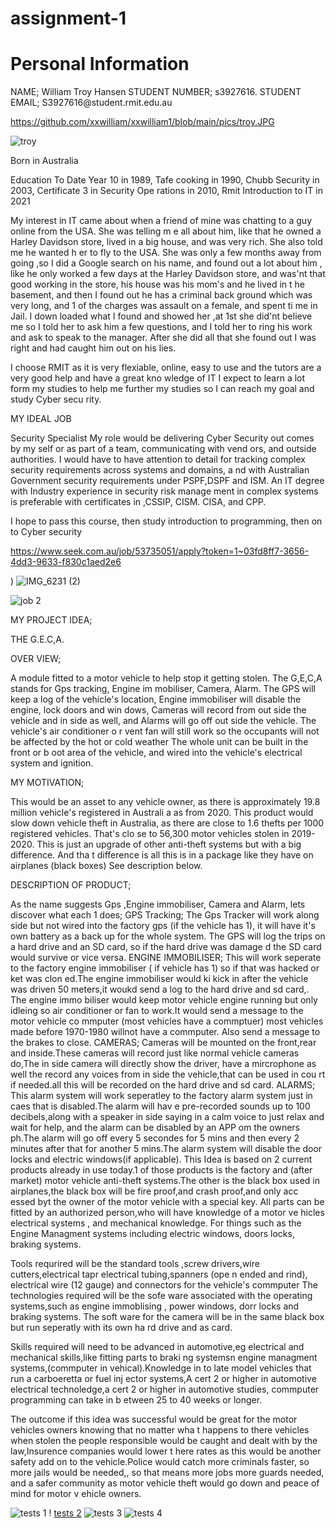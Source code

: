 # assignment-1
<!DOCTYPE html> 
<html> 
<head> 
<title>Assignment 1</title> 
</head> 
<body> 
 
<h1>Personal Information</h1> 
<p> NAME; William Troy Hansen 
STUDENT NUMBER; s3927616. 
STUDENT EMAIL; S3927616@student.rmit.edu.au 
 
https://github.com/xxwilliam/xxwilliam1/blob/main/pics/troy.JPG


 ![troy](https://user-images.githubusercontent.com/89674523/134449067-e7379e32-e115-4846-b9d5-4b81a85b64d9.jpg)


 
Born in Australia 
 
Education To Date Year 10 in 1989, Tafe cooking in 1990, Chubb Security in 2003, Certificate 3 in Security Ope
rations in 2010, 
Rmit Introduction to IT in 2021 
 
My interest in IT came about when a friend of mine was chatting to a guy online from the USA. She was telling m
e all about him, 
like that he owned a Harley Davidson store, lived in a big house, and was very rich. She also told me he wanted h
er to fly to the USA. 
She was only a few months away from going ,so I did a Google search on his name, and found out a lot about him
, like he only worked a few days 
at the Harley Davidson store, and was'nt that good working in the store, his house was his mom's and he lived in t
he basement, and then I found 
out he has a criminal back ground which was very long, and 1 of the charges was assault on a female, and spent ti
me in Jail. I down loaded 
what I found and showed her ,at 1st she did'nt believe me so I told her to ask him a few questions, and I told her to
ring his work and ask 
to speak to the manager. After she did all that she found out I was right and had caught him out on his lies. 
 
I choose RMIT as it is very flexiable, online, easy to use and the tutors are a very good help and have a great kno
wledge of IT 
I expect to learn a lot form my studies to help me further my studies so I can reach my goal and study Cyber secu
rity. 
 
MY IDEAL JOB 
 
Security Specialist 
My role would be delivering Cyber Security out comes by my self or as part of a team, communicating with vend
ors, and outside authorities. 
I would have to have attention to detail for tracking complex security requirements across systems and domains, a
nd with Australian Government 
security requirements under PSPF,DSPF and ISM. An IT degree with Industry experience in security risk manage
ment in complex systems is preferable 
with certificates in ,CSSIP, CISM. CISA, and CPP. 
 
I hope to pass this course, then study introduction to programming, then on to Cyber security 
 
https://www.seek.com.au/job/53735051/apply?token=1~03fd8ff7-3656-4dd3-9633-f830c1aed2e6 
 
 
) 
 ![IMG_6231 (2)](https://user-images.githubusercontent.com/89674523/134448605-d52b338a-35a9-413c-8caf-fd6481abca8f.jpg)
  
 
 ![job 2](https://user-images.githubusercontent.com/89674523/134449115-3c2aba97-6985-4937-96a1-1d695fcf5c49.jpg)

MY PROJECT IDEA; 


THE G.E.C,A. 
 
OVER VIEW; 
 
A module fitted to a motor vehicle to help stop it getting stolen. The G,E,C,A stands for Gps tracking, Engine im
mobiliser, Camera, Alarm. 
The GPS will keep a log of the vehicle's location, Engine immobiliser will disable the engine, lock doors and win
dows, Cameras will record from 
out side the vehicle and in side as well, and Alarms will go off out side the vehicle. The vehicle's air conditioner o
r vent fan will still 
work so the occupants will not be affected by the hot or cold weather The whole unit can be built in the front or b
oot area of the vehicle, 
and wired into the vehicle's electrical system and ignition. 
 
MY MOTIVATION; 
 
This would be an asset to any vehicle owner, as there is approximately 19.8 million vehicle's registered in Australi
a as from 2020. This product 
would slow down vehicle theft in Australia, as there are close to 1.6 thefts per 1000 registered vehicles. That's clo
se to 56,300 motor 
vehicles stolen in 2019-2020. This is just an upgrade of other anti-theft systems but with a big difference. And tha
t difference is all this is in a package like they have on airplanes (black boxes) See description below. 
 
 
DESCRIPTION OF PRODUCT; 
 
As the name suggests Gps ,Engine immobiliser, Camera and Alarm, lets discover what each 1 does; 
GPS Tracking; 
The Gps Tracker will work along side but not wired into the factory gps (if the vehicle has 1), it will have it's own
battery as a back up 
for the whole system. The GPS will log the trips on a hard drive and an SD card, so if the hard drive was damage
d the SD card would survive or vice 
versa. 
ENGINE IMMOBILISER; 
This will work seperate to the factory engine immobiliser ( if vehicle has 1) so if that was hacked or ket was clon
ed.The engine immobiliser would ki 
kick in after the vehicle was driven 50 meters,it woukd send a log to the hard drive and sd card,. The engine immo
biliser would keep motor vehicle 
engine running but only idleing so air conditioner or fan to work.It would send a message to the motor vehicle co
mmputer (most vehicles have a 
commptuer) most vehicles made before 1970-1980 willnot have a commputer. Also send a message to the brakes 
to close. 
CAMERAS; 
Cameras will be mounted on the front,rear and inside.These cameras will record just like normal vehicle cameras 
do,The in side camera will directly 
show the driver, have a mircrophone as well the record any voices from in side the vehicle,that can be used in cou
rt if needed.all this will be 
recorded on the hard drive and sd card. 
ALARMS; 
This alarm system will work seperatley to the factory alarm system just in caes that is disabled.The alarm will hav
e pre-recorded sounds up to 
100 decibels,along with a speaker in side saying in a calm voice to just relax and wait for help, and the alarm can 
be disabled by an APP om 
the owners ph.The alarm will go off every 5 secondes for 5 mins and then every 2 minutes after that for another 5 
mins.The alarm system will 
disable the door locks and electric windows(if applicable). 
This Idea is based on 2 current products already in use today.1 of those products is the factory and (after market) 
motor vehicle anti-theft 
systems.The other is the black box used in airplanes,the black box will be fire proof,and crash proof,and only acc
essed byt the owner of the motor 
vehicle with a special key. All parts can be fitted by an authorized person,who will have knowledge of a motor ve
hicles electrical systems , 
and mechanical knowledge. For things such as the Engine Managment systems including electric windows, doors 
locks, braking systems. 
 
Tools requrired will be the standard tools ,screw drivers,wire cutters,electrical tapr electrical tubing,spanners (ope
n ended and rind), 
electrical wire (12 gauge) and connectors for the vehicle's commputer 
The technologies required will be the sofe ware associated with the operating systems,such as engine immoblising
, power windows, dorr locks 
and braking systems. The soft ware for the camera will be in the same black box but run seperatly with its own ha
rd drive and as card. 
 
Skills required will need to be advanced in automotive,eg electrical and mechanical skills,like fitting parts to braki
ng systemsn engine 
managment systems,(commputer in vehical).Knowledge in to late model vehicles that run a carboeretta or fuel inj
ector systems,A cert 2 or higher in 
automotive electrical technoledge,a cert 2 or higher in automotive studies, commputer programming can take in b
etween 25 to 40 weeks or longer. 
 
 
The outcome if this idea was successful would be great for the motor vehicles owners knowing that no matter wha
t happens to there vehicles 
when stolen the people responsible would be caught and dealt with by the law,Insurence companies would lower t
here rates as this would 
be another safety add on to the vehicle.Police would catch more criminals faster, so more jails would be needed,,
so that means more jobs 
more guards needed, and a safer community as motor vehicle theft would go down and peace of mind for motor v
ehicle owners. 
</p> 
 
 
 

 

![tests 1](https://user-images.githubusercontent.com/89674523/134449168-75da1e38-81e1-4c50-8a3d-06751c381ef1.jpg)   ! [tests 2](https://user-images.githubusercontent.com/89674523/134449204-ee1fe682-7ed2-48e1-9175-6c387c0b3a74.jpg)
![tests 3](https://user-images.githubusercontent.com/89674523/134449247-7035955a-5e71-4e58-8e37-bc2df31ba778.jpg)
![tests 4](https://user-images.githubusercontent.com/89674523/134449261-48bf203b-a3ee-4161-9484-acdaaddd1d02.jpg)

 

 
